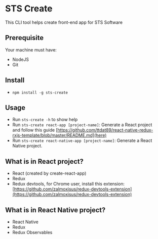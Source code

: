 # STS Create

This CLI tool helps create front-end app for STS Software

## Prerequisite
Your machine must have:
* NodeJS
* Git

## Install
* `npm install -g sts-create`

## Usage
* Run `sts-create -h` to show help
* Run `sts-create react-app [project-name]`: Generate a React project and follow this guide [https://github.com/ttdat89/react-native-redux-rxjs-template/blob/master/README.md](here)
* Run `sts-create react-native-app [project-name]`: Generate a React Native project.

## What is in React project?
* React (created by create-react-app)
* Redux
* Redux devtools, for Chrome user, install this extension: [https://github.com/zalmoxisus/redux-devtools-extension](https://github.com/zalmoxisus/redux-devtools-extension)

## What is in React Native project?
* React Native
* Redux
* Redux Observables
